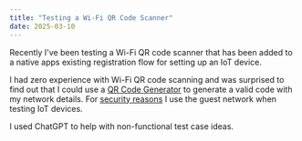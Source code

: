 ```yaml
---
title: "Testing a Wi-Fi QR Code Scanner"
date: 2025-03-10
---
```


Recently I've been testing a Wi-Fi QR code scanner that has been added to a native apps existing registration flow for setting up an IoT device. 

I had zero experience with Wi-Fi QR code scanning and was surprised to find out that I could use a [QR Code Generator](https://www.qr-code-generator.com/solutions/wifi-qr-code/) to generate a valid code with my network details. For [security reasons](https://www.iotforall.com/secure-your-home-set-up-iot-devices-on-separate-network) I use the guest network when testing IoT devices. 

I used ChatGPT to help with non-functional test case ideas.
